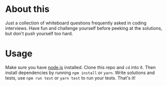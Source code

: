 # About this

Just a collection of whiteboard questions frequently asked in coding interviews. Have fun and challenge yourself before peeking at the solutions, but don't push yourself too hard.

# Usage

Make sure you have [node.js](https://nodejs.org/en/) installed. Clone this repo and `cd` into it. Then install dependencies by running `npm install` or `yarn`. Write solutions and tests, use `npm run test` or `yarn test` to run your tests. That's it!

